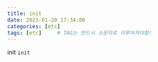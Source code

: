 ```yaml
---
title: init
date: 2023-01-20 17:34:00
categories: [etc]
tags: [etc]		# TAG는 반드시 소문자로 이루어져야함!
---
```


init
`init`